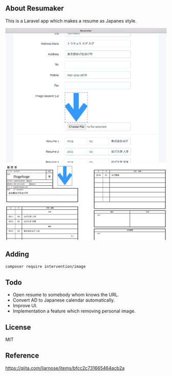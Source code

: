 
## About Resumaker

This is a Laravel app which makes a resume as Japanes style.

![](resumaker1.png)
![](resumaker2.png)

## Adding

```
composer require intervention/image
```

## Todo

- Open resume to somebody whom knows the URL.
- Convert AD to Japanese calendar automatically.
- Improve UI.
- Implementation a feature which removing personal image.

## License

MIT

## Reference

https://qiita.com/liarnose/items/bfcc2c731665464acb2a
